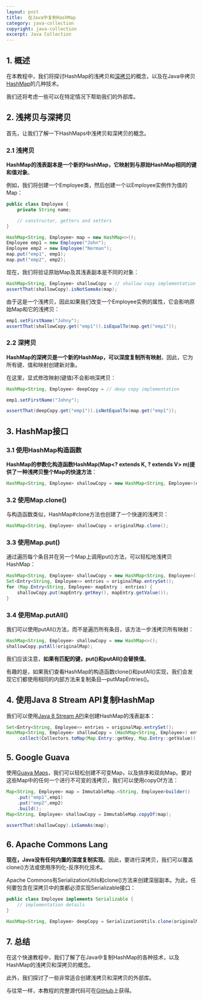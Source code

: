 ```yaml
---
layout: post
title:  在Java中复制HashMap
category: java-collection
copyright: java-collection
excerpt: Java Collection
---
```


## 1. 概述

在本教程中，我们将探讨HashMap的浅拷贝和[深拷贝](https://www.baeldung.com/java-deep-copy)的概念，以及在Java中拷贝[HashMap](https://www.baeldung.com/java-hashmap)的几种技术。

我们还将考虑一些可以在特定情况下帮助我们的外部库。

## 2. 浅拷贝与深拷贝

首先，让我们了解一下HashMaps中浅拷贝和深拷贝的概念。

### 2.1 浅拷贝

**HashMap的浅表副本是一个新的HashMap，它映射到与原始HashMap相同的键和值对象**。

例如，我们将创建一个Employee类，然后创建一个以Employee实例作为值的Map：

```java
public class Employee {
    private String name;

    // constructor, getters and setters
}
```

```java
HashMap<String, Employee> map = new HashMap<>();
Employee emp1 = new Employee("John");
Employee emp2 = new Employee("Norman");
map.put("emp1", emp1);
map.put("emp2", emp2);
```

现在，我们将验证原始Map及其浅表副本是不同的对象：

```java
HashMap<String, Employee> shallowCopy = // shallow copy implementation
assertThat(shallowCopy).isNotSameAs(map);
```

由于这是一个浅拷贝，因此如果我们改变一个Employee实例的属性，它会影响原始Map和它的浅拷贝：

```java
emp1.setFirstName("Johny");
assertThat(shallowCopy.get("emp1")).isEqualTo(map.get("emp1"));
```

### 2.2 深拷贝

**HashMap的深拷贝是一个新的HashMap，可以深度复制所有映射**。因此，它为所有键、值和映射创建新对象。

在这里，显式修改映射(键值)不会影响深拷贝：

```java
HashMap<String, Employee> deepCopy = // deep copy implementation

emp1.setFirstName("Johny");

assertThat(deepCopy.get("emp1")).isNotEqualTo(map.get("emp1"));
```

## 3. HashMap接口

### 3.1 使用HashMap构造函数

**HashMap的参数化构造函数HashMap(Map<? extends K, ? extends V\> m)提供了一种浅拷贝整个Map的快速方法**：

```java
HashMap<String, Employee> shallowCopy = new HashMap<String, Employee>(originalMap);
```

### 3.2 使用Map.clone()

与构造函数类似，HashMap#clone方法也创建了一个快速的浅拷贝：

```java
HashMap<String, Employee> shallowCopy = originalMap.clone();
```

### 3.3 使用Map.put()

通过遍历每个条目并在另一个Map上调用put()方法，可以轻松地浅拷贝HashMap：

```java
HashMap<String, Employee> shallowCopy = new HashMap<String, Employee>();
Set<Entry<String, Employee>> entries = originalMap.entrySet();
for (Map.Entry<String, Employee> mapEntry : entries) {
    shallowCopy.put(mapEntry.getKey(), mapEntry.getValue());
}
```

### 3.4 使用Map.putAll()

我们可以使用putAll()方法，而不是遍历所有条目，该方法一步浅拷贝所有映射：

```java
HashMap<String, Employee> shallowCopy = new HashMap<>();
shallowCopy.putAll(originalMap);
```

我们应该注意，**如果有匹配的键，put()和putAll()会替换值**。

有趣的是，如果我们查看HashMap的构造函数clone()和putAll()实现，我们会发现它们都使用相同的内部方法来复制条目—putMapEntries()。

## 4. 使用Java 8 Stream API复制HashMap

我们可以使用[Java 8 Stream API](https://www.baeldung.com/java-8-streams)来创建HashMap的浅表副本：

```java
Set<Entry<String, Employee>> entries = originalMap.entrySet();
HashMap<String, Employee> shallowCopy = (HashMap<String, Employee>) entries.stream()
    .collect(Collectors.toMap(Map.Entry::getKey, Map.Entry::getValue));
```

## 5. Google Guava

使用[Guava Maps](https://www.baeldung.com/guava-maps)，我们可以轻松创建不可变Map，以及排序和双向Map。要对这些Map中的任何一个进行不可变的浅拷贝，我们可以使用copyOf方法：

```java
Map<String, Employee> map = ImmutableMap.<String, Employee>builder()
    .put("emp1",emp1)
    .put("emp2",emp2)
    .build();
Map<String, Employee> shallowCopy = ImmutableMap.copyOf(map);
    
assertThat(shallowCopy).isSameAs(map);
```

## 6. Apache Commons Lang

**现在，Java没有任何内置的深度复制实现**。因此，要进行深拷贝，我们可以覆盖clone()方法或使用序列化-反序列化技术。

Apache Commons有SerializationUtils和clone()方法来创建深层副本。为此，任何要包含在深拷贝中的类都必须实现Serializable接口：

```java
public class Employee implements Serializable {
    // implementation details
}

HashMap<String, Employee> deepCopy = SerializationUtils.clone(originalMap);
```

## 7. 总结

在这个快速教程中，我们了解了在Java中复制HashMap的各种技术，以及HashMap的浅拷贝和深拷贝的概念。

此外，我们探讨了一些非常适合创建浅拷贝和深拷贝的外部库。

与往常一样，本教程的完整源代码可在[GitHub](https://github.com/tuyucheng7/taketoday-tutorial4j/tree/master/java-core-modules/java-collections-maps-2)上获得。